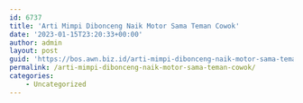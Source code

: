 ```yaml
---
id: 6737
title: 'Arti Mimpi Dibonceng Naik Motor Sama Teman Cowok'
date: '2023-01-15T23:20:33+00:00'
author: admin
layout: post
guid: 'https://bos.awn.biz.id/arti-mimpi-dibonceng-naik-motor-sama-teman-cowok/'
permalink: /arti-mimpi-dibonceng-naik-motor-sama-teman-cowok/
categories:
    - Uncategorized
---
```


